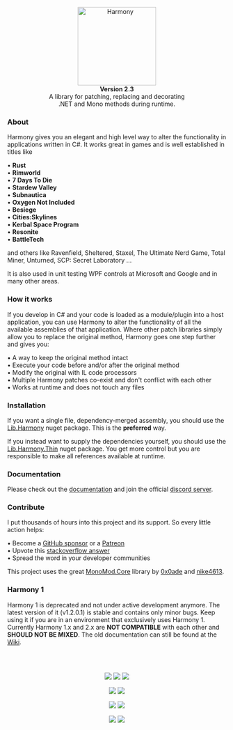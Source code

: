 <p align="center">
	<img src="https://raw.githubusercontent.com/pardeike/Harmony/master/HarmonyLogo.png" alt="Harmony" width="180" /><br>
	<b>Version 2.3</b><br>
	A library for patching, replacing and decorating<br>
	.NET and Mono methods during runtime.
</p>

### About

Harmony gives you an elegant and high level way to alter the functionality in applications written in C#. It works great in games and is well established in titles like  

• **Rust**  
• **Rimworld**  
• **7 Days To Die**  
• **Stardew Valley**  
• **Subnautica**  
• **Oxygen Not Included**  
• **Besiege**  
• **Cities:Skylines**  
• **Kerbal Space Program**  
• **Resonite**  
• **BattleTech**  

and others like Ravenfield, Sheltered, Staxel, The Ultimate Nerd Game, Total Miner, Unturned, SCP: Secret Laboratory ...

It is also used in unit testing WPF controls at Microsoft and Google and in many other areas.

### How it works

If you develop in C# and your code is loaded as a module/plugin into a host application, you can use Harmony to alter the functionality of all the available assemblies of that application. Where other patch libraries simply allow you to replace the original method, Harmony goes one step further and gives you:

• A way to keep the original method intact  
• Execute your code before and/or after the original method  
• Modify the original with IL code processors  
• Multiple Harmony patches co-exist and don't conflict with each other  
• Works at runtime and does not touch any files

### Installation

If you want a single file, dependency-merged assembly, you should use the [Lib.Harmony](https://www.nuget.org/packages/Lib.Harmony) nuget package. This is the **preferred** way.

If you instead want to supply the dependencies yourself, you should use the [Lib.Harmony.Thin](https://www.nuget.org/packages/Lib.Harmony.Thin) nuget package. You get more control but you are responsible to make all references available at runtime.

### Documentation

Please check out the [documentation](https://harmony.pardeike.net) and join the official [discord server](https://discord.gg/xXgghXR).

### Contribute

I put thousands of hours into this project and its support. So every little action helps:

• Become a [GitHub sponsor](https://github.com/sponsors/pardeike) or a [Patreon](https://www.patreon.com/pardeike)  
• Upvote this [stackoverflow answer](https://stackoverflow.com/questions/7299097/dynamically-replace-the-contents-of-a-c-sharp-method/42043003#42043003)  
• Spread the word in your developer communities

This project uses the great [MonoMod.Core](https://github.com/MonoMod) library by [0x0ade](https://github.com/0x0ade) and [nike4613](https://github.com/nike4613).

### Harmony 1

Harmony 1 is deprecated and not under active development anymore. The latest version of it (v1.2.0.1) is stable and contains only minor bugs. Keep using it if you are in an environment that exclusively uses Harmony 1. Currently Harmony 1.x and 2.x are **NOT COMPATIBLE** with each other and **SHOULD NOT BE MIXED**. The old documentation can still be found at the [Wiki](https://github.com/pardeike/Harmony/wiki).

<br>&nbsp;

<p align="center">
	<a href="../../blob/master/LICENSE"><img src="https://img.shields.io/github/license/pardeike/harmony.svg?style=flat-squared&label=License" /></a>
	<a href="../../releases/latest"><img src="https://img.shields.io/github/release/pardeike/harmony.svg?style=flat-squared&label=Release" /></a>
	<a href="https://harmony.pardeike.net"><img src="https://img.shields.io/badge/documentation-%F0%9F%94%8D-9cf?style=flat-squared&label=Documentation" /></a>
</p>
<p align="center">
	<a href="https://github.com/pardeike/Harmony/releases/latest"><img src="https://img.shields.io/github/downloads/pardeike/Harmony/total.svg?style=flat-squared&logo=github&color=009900&label=Release%20Downloads" /></a>
	<a href="https://www.nuget.org/packages/Lib.Harmony"><img src="https://img.shields.io/nuget/dt/Lib.Harmony?style=flat-squared&logo=nuget&label=Nuget%20Downloads&color=009900" /></a>
</p>
<p align="center">
	<a href="https://github.com/pardeike/Harmony/actions/workflows/test.yml"><img src="https://img.shields.io/github/actions/workflow/status/pardeike/Harmony/test.yml?style=flat-squared&logo=github&label=CI%20Tests" /></a>
	<a href="https://discord.gg/xXgghXR"><img src="https://img.shields.io/discord/131466550938042369.svg?style=flat-squared&logo=discord&label=Official%20Discord" /></a>
</p>
<p align="center">
	<a href="mailto:andreas@pardeike.net"><img src="https://img.shields.io/badge/email-andreas@pardeike.net-blue.svg?style=flat-squared&label=Email" /></a>
	<a href="https://twitter.com/pardeike"><img src="https://img.shields.io/badge/twitter-@pardeike-blue.svg?style=flat-squared&logo=twitter&label=Twitter" /></a>
</p>

